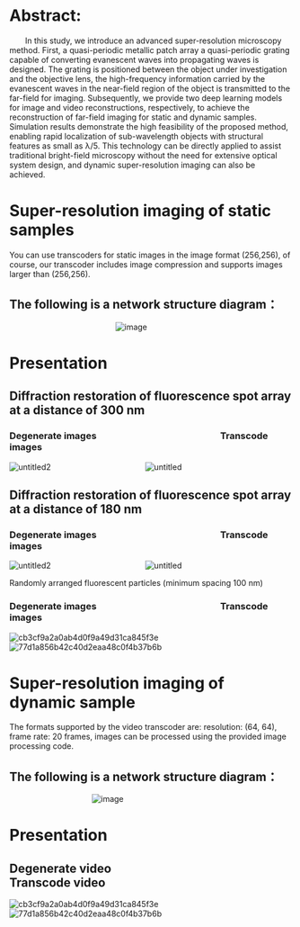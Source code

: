 # Abstract: 
&emsp;&emsp;In this study, we introduce an advanced super-resolution microscopy method. First, a quasi-periodic metallic patch array a quasi-periodic grating capable of converting evanescent waves into propagating waves is designed. The grating is positioned between the object under investigation and the objective lens, the high-frequency information carried by the evanescent waves in the near-field region of the object is transmitted to the far-field for imaging. Subsequently, we provide two deep learning models for image and video reconstructions, respectively, to achieve the reconstruction of far-field imaging for static and dynamic samples. Simulation results demonstrate the high feasibility of the proposed method, enabling rapid localization of sub-wavelength objects with structural features as small as λ/5. This technology can be directly applied to assist traditional bright-field microscopy without the need for extensive optical system design, and dynamic super-resolution imaging can also be achieved.
 
 # Super-resolution imaging of static samples
You can use transcoders for static images in the image format (256,256), of course, our transcoder includes image compression and supports images larger than (256,256).

## The following is a network structure diagram：

&emsp;&emsp;&emsp;&emsp;&emsp;&emsp;&emsp;&emsp;&emsp;&emsp;&ensp;&ensp;&ensp;&ensp;&ensp;&ensp;&ensp;![image](https://github.com/LiuXingYumeteor/Super-resolution-microscopy/assets/125789189/9d9d3598-3baf-4514-87a6-1b6407a93053)

# Presentation

## Diffraction restoration of fluorescence spot array at a distance of 300 nm

### Degenerate images &emsp;&emsp;&emsp;&emsp;&emsp;&emsp;&emsp;&emsp;&emsp;&emsp;&emsp;&emsp;&emsp; Transcode images
![untitled2](https://github.com/LiuXingYumeteor/Super-resolution-microscopy/assets/125789189/b1750b8f-a968-4001-bef0-dd24860d4a26)&emsp;&emsp;&emsp;&emsp;&emsp;&emsp;&emsp;&emsp;&emsp;&emsp;&emsp;&emsp;![untitled](https://github.com/LiuXingYumeteor/Super-resolution-microscopy/assets/125789189/8891dbef-bde2-4d70-bfee-1109827522c7)


## Diffraction restoration of fluorescence spot array at a distance of 180 nm

### Degenerate images &emsp;&emsp;&emsp;&emsp;&emsp;&emsp;&emsp;&emsp;&emsp;&emsp;&emsp;&emsp;&emsp; Transcode images
![untitled2](https://github.com/LiuXingYumeteor/Super-resolution-microscopy/assets/125789189/a1238cea-e972-4ec1-ba45-127659eb4e7f)&emsp;&emsp;&emsp;&emsp;&emsp;&emsp;&emsp;&emsp;&emsp;&emsp;&emsp;&emsp;![untitled](https://github.com/LiuXingYumeteor/Super-resolution-microscopy/assets/125789189/f4bd32bb-d954-4d08-8daa-ef7e356a21df)


Randomly arranged fluorescent particles (minimum spacing 100 nm)

### Degenerate images &emsp;&emsp;&emsp;&emsp;&emsp;&emsp;&emsp;&emsp;&emsp;&emsp;&emsp;&emsp;&emsp; Transcode images
![cb3cf9a2a0ab4d0f9a49d31ca845f3e](https://github.com/LiuXingYumeteor/Super-resolution-microscopy/assets/125789189/ca1ca0db-b616-43d3-b2d6-fd6774e61755)&emsp;&emsp;&emsp;&emsp;&emsp;&emsp;&emsp;&emsp;&emsp;&emsp;&emsp;&emsp;![77d1a856b42c40d2eaa48c0f4b37b6b](https://github.com/LiuXingYumeteor/Super-resolution-microscopy/assets/125789189/d78f93b1-bb62-476b-a393-9c823ca05048)

# Super-resolution imaging of dynamic sample

The formats supported by the video transcoder are: resolution: (64, 64), frame rate: 20 frames, images can be processed using the provided image processing code.

## The following is a network structure diagram：

&emsp;&emsp;&emsp;&emsp;&emsp;&emsp;&emsp;&emsp;&emsp;&emsp;&ensp;![image](https://github.com/LiuXingYumeteor/Super-resolution-microscopy/assets/125789189/5b50aaf3-3aef-4264-b7ac-c4f6aa5ead5e)

# Presentation

## Degenerate video &emsp;&emsp;&emsp;&emsp;&emsp;&emsp;&emsp;&emsp;&emsp;&emsp;&emsp;&emsp;&emsp; Transcode video
![cb3cf9a2a0ab4d0f9a49d31ca845f3e](https://github.com/LiuXingYumeteor/Super-resolution-microscopy/assets/125789189/ca1ca0db-b616-43d3-b2d6-fd6774e61755)&emsp;&emsp;&emsp;&emsp;&emsp;&emsp;&emsp;&emsp;&emsp;&emsp;&emsp;&emsp;![77d1a856b42c40d2eaa48c0f4b37b6b](https://github.com/LiuXingYumeteor/Super-resolution-microscopy/assets/125789189/d78f93b1-bb62-476b-a393-9c823ca05048)




